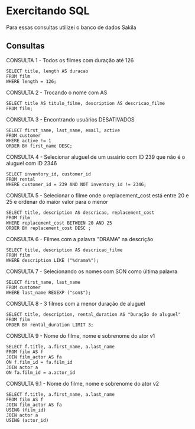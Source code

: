 # Exercitando SQL
Para essas consultas utilizei o banco de dados Sakila

## Consultas
CONSULTA 1 - Todos os filmes com duração até 126

```
SELECT title, length AS duracao
FROM film
WHERE length = 126;
```

CONSULTA 2 - Trocando o nome com AS

```
SELECT title AS titulo_filme, description AS descricao_filme
FROM film;
```

CONSULTA 3 - Encontrando usuários DESATIVADOS

```
SELECT first_name, last_name, email, active 
FROM customer
WHERE active != 1
ORDER BY first_name DESC; 
```

CONSULTA 4 - Selecionar aluguel de um usuário com ID 239
que não é o aluguel com ID 2346

```
SELECT inventory_id, customer_id
FROM rental
WHERE customer_id = 239 AND NOT inventory_id != 2346;
```

CONSULTA 5 - Selecionar o filme onde o replacement_cost
está entre 20 e 25 e ordenar do maior valor para o menor

```
SELECT title, description AS descricao, replacement_cost
FROM film
WHERE replacement_cost BETWEEN 20 AND 25
ORDER BY replacement_cost DESC ;
```

CONSULTA 6 - Filmes com a palavra "DRAMA" na descrição

```
SELECT title, description AS descricao_filme
FROM film
WHERE description LIKE ("%drama%");
```

CONSULTA 7 - Selecionando os nomes com SON como última palavra

```
SELECT first_name, last_name
FROM customer
WHERE last_name REGEXP ("son$");
```

CONSULTA 8 - 3 filmes com a menor duração de aluguel

```
SELECT title, description, rental_duration AS "Duração de aluguel"
FROM film
ORDER BY rental_duration LIMIT 3;
```

CONSULTA 9 - Nome do filme, nome e sobrenome do ator v1

```
SELECT f.title, a.first_name, a.last_name
FROM film AS f
JOIN film_actor AS fa
ON f.film_id = fa.film_id
JOIN actor a
ON fa.film_id = a.actor_id
```

CONSULTA 9.1 - Nome do filme, nome e sobrenome do ator v2

```
SELECT f.title, a.first_name, a.last_name
FROM film AS f
JOIN film_actor AS fa
USING (film_id)
JOIN actor a
USING (actor_id)
```

